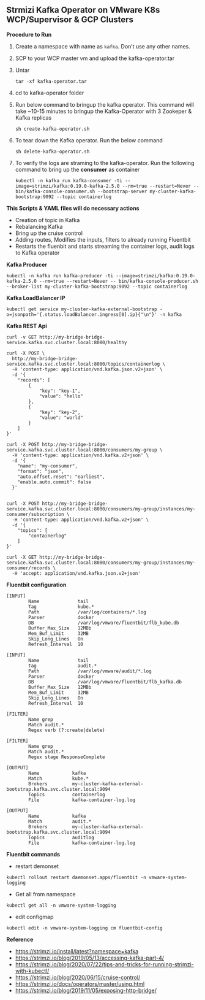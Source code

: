 ## Strmizi Kafka Operator on VMware K8s WCP/Supervisor & GCP Clusters

**Procedure to Run**
 

1. Create a namespace with name as `kafka`. Don’t use any other names.
2. SCP to your WCP master vm and upload the kafka-operator.tar
3. Untar
   ```
   tar -xf kafka-operator.tar
   ```
4. cd to kafka-operator folder
5. Run below command to bringup the kafka operator. This command will take ~10-15 minutes to bringup the Kafka-Operator with 3 Zookeper & Kafka replicas
    
    ```
    sh create-kafka-operator.sh
    ```
        
        
6. To tear down the Kafka operator. Run the below command
       
    ```
    sh delete-kafka-operator.sh
    ```
    
7. To verify the logs are straming to the kafka-operator. Run the following command to bring up the **consumer** as container

    ```
    kubectl -n kafka run kafka-consumer -ti --image=strimzi/kafka:0.19.0-kafka-2.5.0 --rm=true --restart=Never -- bin/kafka-console-consumer.sh --bootstrap-server my-cluster-kafka-bootstrap:9092 --topic containerlog
    ```
     
**This Scripts & YAML files will do necessary actions**
* Creation of topic in Kafka
* Rebalancing Kafka
* Bring up the cruise control
* Adding routes, Modifies the inputs, filters to already running Fluentbit
* Restarts the fluenbit and starts streaming the container logs, audit logs to Kafka operator

**Kafka Producer**
```
kubectl -n kafka run kafka-producer -ti --image=strimzi/kafka:0.19.0-kafka-2.5.0 --rm=true --restart=Never -- bin/kafka-console-producer.sh --broker-list my-cluster-kafka-bootstrap:9092 --topic containerlog
```

**Kafka LoadBalancer IP**
```
kubectl get service my-cluster-kafka-external-bootstrap -o=jsonpath='{.status.loadBalancer.ingress[0].ip}{"\n"}' -n kafka
```

**Kafka REST Api**
```
curl -v GET http://my-bridge-bridge-service.kafka.svc.cluster.local:8080/healthy

curl -X POST \
  http://my-bridge-bridge-service.kafka.svc.cluster.local:8080/topics/containerlog \
  -H 'content-type: application/vnd.kafka.json.v2+json' \
  -d '{
    "records": [
        {
            "key": "key-1",
            "value": "hello"
        },
        {
            "key": "key-2",
            "value": "world"
        }
    ]
}'

curl -X POST http://my-bridge-bridge-service.kafka.svc.cluster.local:8080/consumers/my-group \
  -H 'content-type: application/vnd.kafka.v2+json' \
  -d '{
    "name": "my-consumer",
    "format": "json",
    "auto.offset.reset": "earliest",
    "enable.auto.commit": false
  }'
  
  
curl -X POST http://my-bridge-bridge-service.kafka.svc.cluster.local:8080/consumers/my-group/instances/my-consumer/subscription \
  -H 'content-type: application/vnd.kafka.v2+json' \
  -d '{
    "topics": [
        "containerlog"
    ]
}'

curl -X GET http://my-bridge-bridge-service.kafka.svc.cluster.local:8080/consumers/my-group/instances/my-consumer/records \
  -H 'accept: application/vnd.kafka.json.v2+json'

```

**Fluentbit configuration**
```
[INPUT]
        Name              tail
        Tag               kube.*
        Path              /var/log/containers/*.log
        Parser            docker
        DB                /var/log/vmware/fluentbit/flb_kube.db
        Buffer_Max_Size   12MBb
        Mem_Buf_Limit     32MB
        Skip_Long_Lines   On
        Refresh_Interval  10

[INPUT]
        Name              tail
        Tag               audit.*
        Path              /var/log/vmware/audit/*.log
        Parser            docker
        DB                /var/log/vmware/fluentbit/flb_kafka.db
        Buffer_Max_Size   12MBb
        Mem_Buf_Limit     32MB
        Skip_Long_Lines   On
        Refresh_Interval  10

[FILTER]
        Name grep
        Match audit.*
        Regex verb (?:create|delete)

[FILTER]
        Name grep
        Match audit.*
        Regex stage ResponseComplete

[OUTPUT]
        Name            kafka
        Match           kube.*
        Brokers         my-cluster-kafka-external-bootstrap.kafka.svc.cluster.local:9094
        Topics          containerlog
        File            kafka-container-log.log

[OUTPUT]
        Name            kafka
        Match           audit.*
        Brokers         my-cluster-kafka-external-bootstrap.kafka.svc.cluster.local:9094
        Topics          auditlog
        File            kafka-container-log.log

```


**Fluentbit commands**
* restart demonset 
```
kubectl rollout restart daemonset.apps/fluentbit -n vmware-system-logging 
```

* Get all from namespace
```
kubectl get all -n vmware-system-logging
```

* edit configmap
```
kubectl edit -n vmware-system-logging cm fluentbit-config  
```



**Reference**
-  https://strimzi.io/install/latest?namespace=kafka
-  https://strimzi.io/blog/2019/05/13/accessing-kafka-part-4/
-  https://strimzi.io/blog/2020/07/22/tips-and-tricks-for-running-strimzi-with-kubectl/
-  https://strimzi.io/blog/2020/06/15/cruise-control/
-  https://strimzi.io/docs/operators/master/using.html
-  https://strimzi.io/blog/2019/11/05/exposing-http-bridge/
